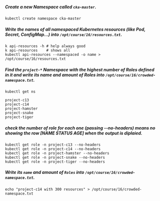 #####  Create a new Namespace called `cka-master`.
```
kubectl create namespace cka-master
```

##### Write the names of all namespaced Kubernetes resources (like Pod, Secret, ConfigMap...) into `/opt/course/16/resources.txt`.
```
k api-resources -h # help always good
k api-resources    # shows all
kubectl api-resources --namespaced -o name >  /opt/course/16/resources.txt
```

##### Find the `project-*` Namespace with the highest number of Roles defined in it and write its name and amount of Roles into `/opt/course/16/crowded-namespace.txt`.
```
kubectl get ns

project-c13
project-c14
project-hamster
project-snake 
project-tiger
```

##### check the number of role for each one (passing --no-headers) means no showing the row [NAME STATUS AGE] when the output is diplaied.
```
kubectl get role -n project-c13 --no-headers
kubectl get role -n project-c14 --no-headers
kubectl get role -n project-hamster --no-headers
kubectl get role -n project-snake --no-headers
kubectl get role -n project-tiger --no-headers
```

##### Write its `name` and amount of `Roles` into `/opt/course/16/crowded-namespace.txt`.
```
echo "project-c14 with 300 resources" > /opt/course/16/crowded-namespace.txt
```
